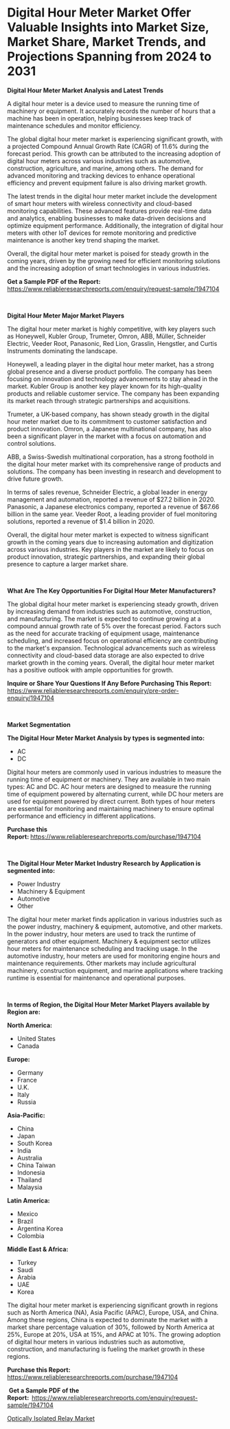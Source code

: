 <p><h1>Digital Hour Meter Market Offer Valuable Insights into Market Size, Market Share, Market Trends, and Projections Spanning from 2024 to 2031</h1></p><p><strong>Digital Hour Meter Market Analysis and Latest Trends</strong></p>
<p><p>A digital hour meter is a device used to measure the running time of machinery or equipment. It accurately records the number of hours that a machine has been in operation, helping businesses keep track of maintenance schedules and monitor efficiency.</p><p>The global digital hour meter market is experiencing significant growth, with a projected Compound Annual Growth Rate (CAGR) of 11.6% during the forecast period. This growth can be attributed to the increasing adoption of digital hour meters across various industries such as automotive, construction, agriculture, and marine, among others. The demand for advanced monitoring and tracking devices to enhance operational efficiency and prevent equipment failure is also driving market growth.</p><p>The latest trends in the digital hour meter market include the development of smart hour meters with wireless connectivity and cloud-based monitoring capabilities. These advanced features provide real-time data and analytics, enabling businesses to make data-driven decisions and optimize equipment performance. Additionally, the integration of digital hour meters with other IoT devices for remote monitoring and predictive maintenance is another key trend shaping the market.</p><p>Overall, the digital hour meter market is poised for steady growth in the coming years, driven by the growing need for efficient monitoring solutions and the increasing adoption of smart technologies in various industries.</p></p>
<p><strong>Get a Sample PDF of the Report:&nbsp;</strong> <a href="https://www.reliableresearchreports.com/enquiry/request-sample/1947104">https://www.reliableresearchreports.com/enquiry/request-sample/1947104</a></p>
<p>&nbsp;</p>
<p><strong>Digital Hour Meter Major Market Players</strong></p>
<p><p>The digital hour meter market is highly competitive, with key players such as Honeywell, Kubler Group, Trumeter, Omron, ABB, Müller, Schneider Electric, Veeder Root, Panasonic, Red Lion, Grasslin, Hengstler, and Curtis Instruments dominating the landscape.</p><p>Honeywell, a leading player in the digital hour meter market, has a strong global presence and a diverse product portfolio. The company has been focusing on innovation and technology advancements to stay ahead in the market. Kubler Group is another key player known for its high-quality products and reliable customer service. The company has been expanding its market reach through strategic partnerships and acquisitions.</p><p>Trumeter, a UK-based company, has shown steady growth in the digital hour meter market due to its commitment to customer satisfaction and product innovation. Omron, a Japanese multinational company, has also been a significant player in the market with a focus on automation and control solutions.</p><p>ABB, a Swiss-Swedish multinational corporation, has a strong foothold in the digital hour meter market with its comprehensive range of products and solutions. The company has been investing in research and development to drive future growth.</p><p>In terms of sales revenue, Schneider Electric, a global leader in energy management and automation, reported a revenue of $27.2 billion in 2020. Panasonic, a Japanese electronics company, reported a revenue of $67.66 billion in the same year. Veeder Root, a leading provider of fuel monitoring solutions, reported a revenue of $1.4 billion in 2020.</p><p>Overall, the digital hour meter market is expected to witness significant growth in the coming years due to increasing automation and digitization across various industries. Key players in the market are likely to focus on product innovation, strategic partnerships, and expanding their global presence to capture a larger market share.</p></p>
<p>&nbsp;</p>
<p><strong>What Are The Key Opportunities For Digital Hour Meter Manufacturers?</strong></p>
<p><p>The global digital hour meter market is experiencing steady growth, driven by increasing demand from industries such as automotive, construction, and manufacturing. The market is expected to continue growing at a compound annual growth rate of 5% over the forecast period. Factors such as the need for accurate tracking of equipment usage, maintenance scheduling, and increased focus on operational efficiency are contributing to the market's expansion. Technological advancements such as wireless connectivity and cloud-based data storage are also expected to drive market growth in the coming years. Overall, the digital hour meter market has a positive outlook with ample opportunities for growth.</p></p>
<p><strong>Inquire or Share Your Questions If Any Before Purchasing This Report:</strong> <a href="https://www.reliableresearchreports.com/enquiry/pre-order-enquiry/1947104">https://www.reliableresearchreports.com/enquiry/pre-order-enquiry/1947104</a></p>
<p>&nbsp;</p>
<p><strong>Market Segmentation</strong></p>
<p><strong>The Digital Hour Meter Market Analysis by types is segmented into:</strong></p>
<p><ul><li>AC</li><li>DC</li></ul></p>
<p><p>Digital hour meters are commonly used in various industries to measure the running time of equipment or machinery. They are available in two main types: AC and DC. AC hour meters are designed to measure the running time of equipment powered by alternating current, while DC hour meters are used for equipment powered by direct current. Both types of hour meters are essential for monitoring and maintaining machinery to ensure optimal performance and efficiency in different applications.</p></p>
<p><strong>Purchase this Report:&nbsp;</strong><a href="https://www.reliableresearchreports.com/purchase/1947104">https://www.reliableresearchreports.com/purchase/1947104</a></p>
<p>&nbsp;</p>
<p><strong>The Digital Hour Meter Market Industry Research by Application is segmented into:</strong></p>
<p><ul><li>Power Industry</li><li>Machinery & Equipment</li><li>Automotive</li><li>Other</li></ul></p>
<p><p>The digital hour meter market finds application in various industries such as the power industry, machinery & equipment, automotive, and other markets. In the power industry, hour meters are used to track the runtime of generators and other equipment. Machinery & equipment sector utilizes hour meters for maintenance scheduling and tracking usage. In the automotive industry, hour meters are used for monitoring engine hours and maintenance requirements. Other markets may include agricultural machinery, construction equipment, and marine applications where tracking runtime is essential for maintenance and operational purposes.</p></p>
<p>&nbsp;</p>
<p><strong>In terms of Region, the Digital Hour Meter Market Players available by Region are:</strong></p>
<p>
    <p> <strong> North America: </strong>
        <ul>
            <li>United States</li>
            <li>Canada</li>
        </ul>
        </p> 
    <p> <strong> Europe: </strong>
        <ul>
            <li>Germany</li>
            <li>France</li>
            <li>U.K.</li>
            <li>Italy</li>
            <li>Russia</li>
        </ul>
        </p> 
    <p> <strong> Asia-Pacific: </strong>
        <ul>
            <li>China</li>
            <li>Japan</li>
            <li>South Korea</li>
            <li>India</li>
            <li>Australia</li>
            <li>China Taiwan</li>
            <li>Indonesia</li>
            <li>Thailand</li>
            <li>Malaysia</li>
        </ul>
        </p> 
    <p> <strong> Latin America: </strong>
        <ul>
            <li>Mexico</li>
            <li>Brazil</li>
            <li>Argentina Korea</li>
            <li>Colombia</li>
        </ul>
        </p> 
    <p> <strong> Middle East & Africa: </strong>
        <ul>
            <li>Turkey</li>
            <li>Saudi</li>
            <li>Arabia</li>
            <li>UAE</li>
            <li>Korea</li>
        </ul>
    </p>
    </p>
<p><p>The digital hour meter market is experiencing significant growth in regions such as North America (NA), Asia Pacific (APAC), Europe, USA, and China. Among these regions, China is expected to dominate the market with a market share percentage valuation of 30%, followed by North America at 25%, Europe at 20%, USA at 15%, and APAC at 10%. The growing adoption of digital hour meters in various industries such as automotive, construction, and manufacturing is fueling the market growth in these regions.</p></p>
<p><strong>Purchase this Report: </strong><a href="https://www.reliableresearchreports.com/purchase/1947104">https://www.reliableresearchreports.com/purchase/1947104</a></p>
<p>&nbsp;<strong>Get a Sample PDF of the Report:&nbsp;&nbsp;</strong><a href="https://www.reliableresearchreports.com/enquiry/request-sample/1947104">https://www.reliableresearchreports.com/enquiry/request-sample/1947104</a></p>
<p><strong></strong></p>
<p><p><a href="https://github.com/RichRobinson5/Market-Research-Report-List-4/blob/main/optically-isolated-relay-market.md">Optically Isolated Relay Market</a></p></p>
